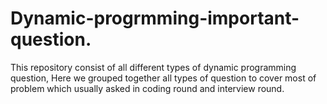 # Dynamic-progrmming-important-question.
This repository consist of all different types of dynamic programming question, Here we grouped together all types of question to cover most of problem which usually asked in coding round and interview round.
